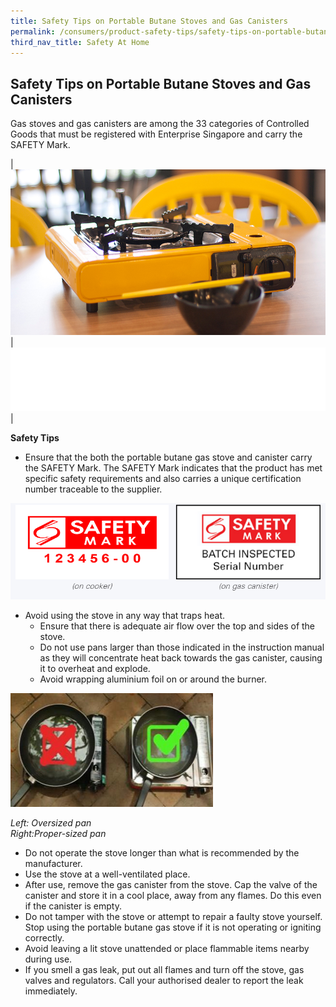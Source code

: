 ```yaml
---
title: Safety Tips on Portable Butane Stoves and Gas Canisters
permalink: /consumers/product-safety-tips/safety-tips-on-portable-butane-stoves-and-gas-canisters
third_nav_title: Safety At Home
---
```

## Safety Tips on Portable Butane Stoves and Gas Canisters
Gas stoves and gas canisters are among the 33 categories of Controlled Goods that must be registered with Enterprise Singapore and carry the SAFETY Mark.

|![portable butane stoves](/images/product-safety-tips/portable-butane-stoves.jpg)|![](/images/consumers/blankx2.png)|

**Safety Tips**

* Ensure that the both the portable butane gas stove and canister carry the SAFETY Mark. The SAFETY Mark indicates that the product has met specific safety requirements and also carries a unique certification number traceable to the supplier.

![safety mark cooker and gas canister](/images/product-safety-tips/safety-mark-cooker-and-gas-canister.png)

* Avoid using the stove in any way that traps heat.
  * Ensure that there is adequate air flow over the top and sides of the stove.
  * Do not use pans larger than those indicated in the instruction manual as they will concentrate heat back towards the gas canister, causing it to overheat and explode.
  * Avoid wrapping aluminium foil on or around the burner.

![proper sized pan](/images/product-safety-tips/proper-sized-pan.png)

*Left: Oversized pan<br> 
Right:Proper-sized pan*

* Do not operate the stove longer than what is recommended by the manufacturer.
* Use the stove at a well-ventilated place.
* After use, remove the gas canister from the stove. Cap the valve of the canister and store it in a cool place, away from any flames. Do this even if the canister is empty.
* Do not tamper with the stove or attempt to repair a faulty stove yourself. Stop using the portable butane gas stove if it is not operating or igniting correctly.
* Avoid leaving a lit stove unattended or place flammable items nearby during use.
* If you smell a gas leak, put out all flames and turn off the stove, gas valves and regulators. Call your authorised dealer to report the leak immediately.












